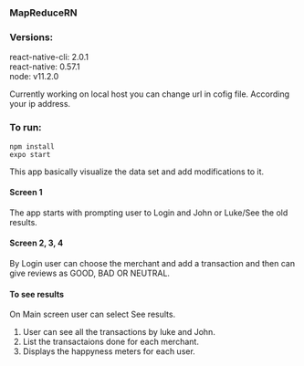 ### MapReduceRN

### Versions: <br>
react-native-cli: 2.0.1<br>
react-native: 0.57.1<br>
node: v11.2.0<br>

Currently working on local host you can change url in cofig file. According your ip address.
### To run:
 ```npm install```<br>
 ```expo start```

This app basically visualize the data set and add modifications to it.<br>
#### Screen 1
The app starts with prompting user to Login and John or Luke/See the old results.<br>
#### Screen 2, 3, 4
By Login user can choose the merchant and add a transaction and then can give reviews as GOOD, BAD OR NEUTRAL.<br>

#### To see results
On Main screen user can select See results.

1. User can see all the transactions by luke and John.
2. List the transactaions done for each merchant.
3. Displays the happyness meters for each user.
